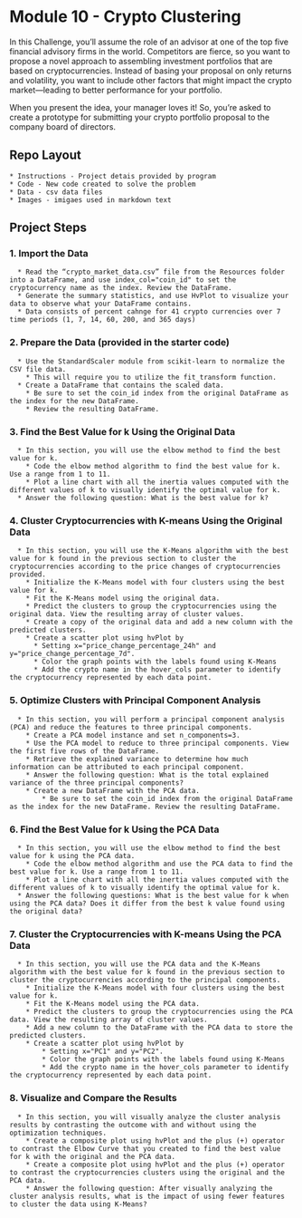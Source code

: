 # Module 10 - Crypto Clustering  
In this Challenge, you’ll assume the role of an advisor at one of the top five financial advisory firms in the world. Competitors are fierce, so you want to propose a novel approach to assembling investment portfolios that are based on cryptocurrencies. Instead of basing your proposal on only returns and volatility, you want to include other factors that might impact the crypto market—leading to better performance for your portfolio.

When you present the idea, your manager loves it! So, you’re asked to create a prototype for submitting your crypto portfolio proposal to the company board of directors.

## Repo Layout
    * Instructions - Project detais provided by program
    * Code - New code created to solve the problem
    * Data - csv data files
    * Images - imigaes used in markdown text

## Project Steps
### 1. Import the Data  
      * Read the “crypto_market_data.csv” file from the Resources folder into a DataFrame, and use index_col="coin_id" to set the cryptocurrency name as the index. Review the DataFrame.
      * Generate the summary statistics, and use HvPlot to visualize your data to observe what your DataFrame contains.
      * Data consists of percent cahnge for 41 crypto currencies over 7 time periods (1, 7, 14, 60, 200, and 365 days)
  
### 2. Prepare the Data (provided in the starter code)  
      * Use the StandardScaler module from scikit-learn to normalize the CSV file data. 
        * This will require you to utilize the fit_transform function.
      * Create a DataFrame that contains the scaled data. 
        * Be sure to set the coin_id index from the original DataFrame as the index for the new DataFrame. 
        * Review the resulting DataFrame.
  
### 3. Find the Best Value for k Using the Original Data  
      * In this section, you will use the elbow method to find the best value for k.
        * Code the elbow method algorithm to find the best value for k. Use a range from 1 to 11.
        * Plot a line chart with all the inertia values computed with the different values of k to visually identify the optimal value for k.
      * Answer the following question: What is the best value for k?

### 4. Cluster Cryptocurrencies with K-means Using the Original Data  
      * In this section, you will use the K-Means algorithm with the best value for k found in the previous section to cluster the cryptocurrencies according to the price changes of cryptocurrencies provided.
        * Initialize the K-Means model with four clusters using the best value for k.
        * Fit the K-Means model using the original data.
        * Predict the clusters to group the cryptocurrencies using the original data. View the resulting array of cluster values.
        * Create a copy of the original data and add a new column with the predicted clusters.
        * Create a scatter plot using hvPlot by 
          * Setting x="price_change_percentage_24h" and y="price_change_percentage_7d". 
          * Color the graph points with the labels found using K-Means 
          * Add the crypto name in the hover_cols parameter to identify the cryptocurrency represented by each data point.

### 5. Optimize Clusters with Principal Component Analysis  
      * In this section, you will perform a principal component analysis (PCA) and reduce the features to three principal components.
        * Create a PCA model instance and set n_components=3.
        * Use the PCA model to reduce to three principal components. View the first five rows of the DataFrame.
        * Retrieve the explained variance to determine how much information can be attributed to each principal component.
        * Answer the following question: What is the total explained variance of the three principal components?
        * Create a new DataFrame with the PCA data. 
            * Be sure to set the coin_id index from the original DataFrame as the index for the new DataFrame. Review the resulting DataFrame.

### 6. Find the Best Value for k Using the PCA Data  
      * In this section, you will use the elbow method to find the best value for k using the PCA data.
        * Code the elbow method algorithm and use the PCA data to find the best value for k. Use a range from 1 to 11.
        * Plot a line chart with all the inertia values computed with the different values of k to visually identify the optimal value for k.
      * Answer the following questions: What is the best value for k when using the PCA data? Does it differ from the best k value found using the original data?

### 7. Cluster the Cryptocurrencies with K-means Using the PCA Data  
      * In this section, you will use the PCA data and the K-Means algorithm with the best value for k found in the previous section to cluster the cryptocurrencies according to the principal components.
        * Initialize the K-Means model with four clusters using the best value for k.
        * Fit the K-Means model using the PCA data.
        * Predict the clusters to group the cryptocurrencies using the PCA data. View the resulting array of cluster values.
        * Add a new column to the DataFrame with the PCA data to store the predicted clusters.
        * Create a scatter plot using hvPlot by 
            * Setting x="PC1" and y="PC2". 
            * Color the graph points with the labels found using K-Means 
            * Add the crypto name in the hover_cols parameter to identify the cryptocurrency represented by each data point.

### 8. Visualize and Compare the Results  
      * In this section, you will visually analyze the cluster analysis results by contrasting the outcome with and without using the optimization techniques.
        * Create a composite plot using hvPlot and the plus (+) operator to contrast the Elbow Curve that you created to find the best value for k with the original and the PCA data.
        * Create a composite plot using hvPlot and the plus (+) operator to contrast the cryptocurrencies clusters using the original and the PCA data.
        * Answer the following question: After visually analyzing the cluster analysis results, what is the impact of using fewer features to cluster the data using K-Means?
  
